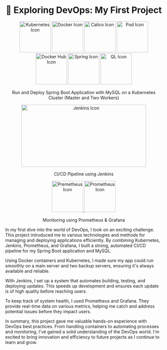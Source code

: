 <h1 align="center">👋 Exploring DevOps: My First Project</h1>

<p align="center">
    <img src="https://images.squarespace-cdn.com/content/v1/5bc48e00a9ab951efbd3baa2/e524d077-40c1-4bea-be41-11af3dcdaa22/kubernetes.png" alt="Kubernetes Icon" width="100" height="100">
    <img src="https://github.com/NadineMili/Devops/assets/80693299/2c6ba948-cb4f-420a-bdc7-d76d340ddf36" alt="Docker Icon" width="100" height="100">
    <img src="https://github.com/NadineMili/Devops/assets/80693299/7486fa5f-92d8-4492-8b81-b476c2ecdfee" alt="Calico Icon" width="100" height="100">
    <img src="https://github.com/NadineMili/Devops/assets/80693299/80b8cc4c-e5b1-4bdc-b99a-fceb0cd83a2c" alt="Pod Icon" width="100" height="100">
    <img src="https://github.com/NadineMili/Devops/assets/80693299/f5cbb0cd-0b9d-4666-8e65-e6f5760859b6" alt="Docker Hub Icon" width="100" height="100">
    <img src="https://github.com/NadineMili/Devops/assets/80693299/39ea787f-c913-4fd8-9413-4e19b5aa2364" alt="Spring Icon" width="100" height="100">
    <img src="https://github.com/NadineMili/Devops/assets/80693299/efe8c64b-244e-429a-baea-2c0989b57c46" alt="QL Icon" width="100" height="100">
</p>

<p align="center">
    Run and Deploy Spring Boot Application with MySQL on a Kubernetes Cluster (Master and Two Workers)
</p>

<p align="center">
    <a>
        <img src="https://jhooq.com/wp-content/uploads/2020/10/jenkins-ci-cd-flow.png" alt="Jenkins Icon" width="400" height="200">
    </a>
</p>

<p align="center">
    CI/CD Pipeline using Jenkins
</p>

<p align="center">
    <a href="https://github.com/NadineMili/Devops/assets/80693299/c88b7142-632d-44e6-aadd-f0f193c958fa">
        <img src="https://github.com/NadineMili/Devops/assets/80693299/c88b7142-632d-44e6-aadd-f0f193c958fa" alt="Premetheus Icon" width="100" height="100">
    </a>
    <a href="https://github.com/NadineMili/Devops/assets/80693299/7ee58494-2cc7-4aae-91b4-bcd5ffc73122">
        <img src="https://github.com/NadineMili/Devops/assets/80693299/7ee58494-2cc7-4aae-91b4-bcd5ffc73122" alt="Prometheus Icon" width="100" height="100">
    </a>
</p>

<p align="center">
    Monitoring using Prometheus & Grafana
</p>

<p> In my first dive into the world of DevOps, I took on an exciting challenge. This project introduced me to various technologies and methods for managing and deploying applications efficiently. By combining Kubernetes, Jenkins, Prometheus, and Grafana, I built a strong, automated CI/CD pipeline for my Spring Boot application and MySQL.

Using Docker containers and Kubernetes, I made sure my app could run smoothly on a main server and two backup servers, ensuring it's always available and reliable.

With Jenkins, I set up a system that automates building, testing, and deploying updates. This speeds up development and ensures each update is of high quality before reaching users.

To keep track of system health, I used Prometheus and Grafana. They provide real-time data on various metrics, helping me catch and address potential issues before they impact users.

In summary, this project gave me valuable hands-on experience with DevOps best practices. From handling containers to automating processes and monitoring, I've gained a solid understanding of the DevOps world. I'm excited to bring innovation and efficiency to future projects as I continue to learn and grow. </p>
